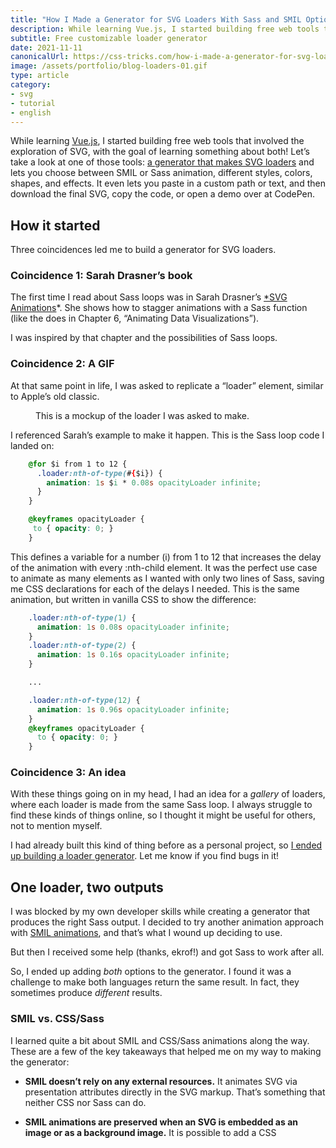 ```yaml
---
title: "How I Made a Generator for SVG Loaders With Sass and SMIL Options"
description: While learning Vue.js, I started building free web tools that involved the exploration of SVG, with the goal of learning something about both!
subtitle: Free customizable loader generator
date: 2021-11-11
canonicalUrl: https://css-tricks.com/how-i-made-a-generator-for-svg-loaders-with-sass-and-smil-options/
image: /assets/portfolio/blog-loaders-01.gif
type: article
category: 
- svg
- tutorial
- english
---
```


While learning [Vue.js](https://vuejs.org/), I started building free web tools that involved the exploration of SVG, with the goal of learning something about both! Let’s take a look at one of those tools: [a generator that makes SVG loaders](https://holasvg.com/loaders/) and lets you choose between SMIL or Sass animation, different styles, colors, shapes, and effects. It even lets you paste in a custom path or text, and then download the final SVG, copy the code, or open a demo over at CodePen.

## How it started

Three coincidences led me to build a generator for SVG loaders.

### Coincidence 1: Sarah Drasner’s book

The first time I read about Sass loops was in Sarah Drasner’s [*SVG Animations](https://www.oreilly.com/library/view/svg-animations/9781491939697/)*. She shows how to stagger animations with a Sass function (like the does in Chapter 6, “Animating Data Visualizations”).

I was inspired by that chapter and the possibilities of Sass loops.

### Coincidence 2: A GIF

At that same point in life, I was asked to replicate a “loader” element, similar to Apple’s old classic.

<figure>
    <img src="/portfolio/portfolio-loaders-02.gif" alt="">
	<figcaption>This is a mockup of the loader I was asked to make.</figcaption>
</figure>

I referenced Sarah’s example to make it happen. This is the Sass loop code I landed on:

```css
    @for $i from 1 to 12 {
      .loader:nth-of-type(#{$i}) {
        animation: 1s $i * 0.08s opacityLoader infinite;
      }
    }

    @keyframes opacityLoader {
     to { opacity: 0; }
    }
```

This defines a variable for a number (i) from 1 to 12 that increases the delay of the animation with every :nth-child element. It was the perfect use case to animate as many elements as I wanted with only two lines of Sass, saving me CSS declarations for each of the delays I needed. This is the same animation, but written in vanilla CSS to show the difference:

```css
    .loader:nth-of-type(1) {
      animation: 1s 0.08s opacityLoader infinite;
    }
    .loader:nth-of-type(2) {
      animation: 1s 0.16s opacityLoader infinite;
    }

    ...

    .loader:nth-of-type(12) {
      animation: 1s 0.96s opacityLoader infinite;
    }
    @keyframes opacityLoader {
      to { opacity: 0; }
    }
```

### Coincidence 3: An idea

With these things going on in my head, I had an idea for a *gallery* of loaders, where each loader is made from the same Sass loop. I always struggle to find these kinds of things online, so I thought it might be useful for others, not to mention myself.

I had already built this kind of thing before as a personal project, so [I ended up building a loader generator](http://holasvg.com/loaders). Let me know if you find bugs in it!

## One loader, two outputs

I was blocked by my own developer skills while creating a generator that produces the right Sass output. I decided to try another animation approach with [SMIL animations](https://css-tricks.com/guide-svg-animations-smil/), and that’s what I wound up deciding to use.

But then I received some help (thanks, ekrof!) and got Sass to work after all.

So, I ended up adding *both* options to the generator. I found it was a challenge to make both languages return the same result. In fact, they sometimes produce *different* results.

### SMIL vs. CSS/Sass

I learned quite a bit about SMIL and CSS/Sass animations along the way. These are a few of the key takeaways that helped me on my way to making the generator:

* **SMIL doesn’t rely on any external resources.** It animates SVG via presentation attributes directly in the SVG markup. That’s something that neither CSS nor Sass can do.

* **SMIL animations are preserved when an SVG is embedded as an image or as a background image.** It is possible to add a CSS <style> block directly inside the SVG, but not so much with Sass, of course. That’s why there is an option to download the actual SVG file when selecting the SMIL option in the generator.

* **SMIL animations look a bit more fluid.** I couldn’t find the reason for this (if anyone has any deeper information here, please share!). I though it was related to GPU acceleration, but it seems they both use the same animation engine.

<figure>
    <img src="/portfolio/portfolio-loaders-03.gif" alt="">
	<figcaption>SMIL (left) and Sass (right)</figcaption>
</figure>

You might notice a difference in the *chaining* of the animations between both languages:

* I used additive="sum" in SMIL to add animations one after the other. This makes sure each new animation effect avoids overriding the previous animation.

* That said, in CSS/Sass, the [W3C points out](https://www.w3.org/TR/css-animations-1/#animation-name-property) that [when] multiple animations are attempting to modify the same property, then the animation closest to the end of the list of names wins.

That’s why the order in which animations are applied might change the Sass output.

### Working with transforms

Working with transformations in the loader’s styling was a big issue. I had applied transform: rotate inline to each shape because it’s a simple way to place them next to each other in a circle and with a face pointing toward the center.

```html
  <svg>
    ...
    <use class="loader" xlink:href="#loader" transform="rotate(0 50 50)" /> 
    <use class="loader" xlink:href="#loader" transform="rotate(30 50 50)" />
    <use class="loader" xlink:href="#loader" transform="rotate(60 50 50)" />
    ...
  </svg>
```

I could declare a type in SMIL with <animateTransform> (e.g. scale or translate) to add that specific transform to the original transformation of each shape:

``` html
  <animateTransform attributeName="transform" 
    type="translate"
    additive="sum" 
    dur="1s"
    :begin="`${i * 0.08}s`"
    repeatCount="indefinite"
    from="0 0"
    to="10"
  />
```

But instead, transform in CSS was overriding any previous transform applied to the inline SVG. In other words, the original position reset to 0 and showed a very different result from what SMIL produced. That meant the animations wound up looking identical no matter what.

<figure>
    <img src="/portfolio/portfolio-loaders-04.gif" alt="">
</figure>

The (not very pretty) solution to make the Sass similar to SMIL was to place each shape inside a group (<g>) element, and apply the inline rotation to the groups, and the animation to the shapes. This way, the inline transform isn’t affected by the animation.

```html
  <svg>
    ... 
    <g class="loader" transform="rotate(0 50 50)">
     <use xlink:href="#loader" />
    </g>
    <g class="loader" transform="rotate(30 50 50)">
     <use xlink:href="#loader" />
    </g>
    ...
  </svg>
```

Now both languages have a very similar result.

## The technology I used

I used Vue.js and Nuxt.js. Both have great documentation, but there are more specific reasons why I choose them.

I like Vue for lots of reasons:

* Vue encapsulates HTML, CSS, and JavaScript as a “[single-file component](https://github.com/marianabeldi/holasvg-loaders/blob/main/components/Codes.vue)” where all the code lives in a single file that’s easier to work with.

* The way Vue binds and dynamically updates HTML or SVG attributes is very intuitive.

* HTML and SVG don’t require any extra transformations (like making the code JSX-compatible).

As far as Nuxt goes:

* It has a quick boilerplate that helps you focus on development instead of configuration.

* There’s automatic routing and it supports auto-importing components.

* It’s a good project structure with pages, components, and layouts.

* It’s easier to optimize for SEO, thanks to meta tags.

## Let’s look at a few example loaders

What I like about the end result is that the generator isn’t a one-trick pony. There’s no one way to use it. Because it outputs both SMIL and CSS/Sass, there are several ways to integrate a loader into your own project.

### Download the SMIL SVG and use it as a background image in CSS

Like I mentioned earlier, SMIL features are preserved when an SVG is used as a background image file. So, simply download the SVG from the generator, upload it to your server, and reference it in CSS as a background image.

<iframe height="300" style="width: 100%;" data-default-tab="html,result" scrolling="no" title="Hola SVG Loader SMIL - Background image CSS" src="https://codepen.io/marianab/embed/GRmpyGd?default-tab=html%2Cresult" frameborder="no" loading="lazy" allowtransparency="true" allowfullscreen="true">
  See the Pen <a href="https://codepen.io/marianab/pen/GRmpyGd">
  Hola SVG Loader SMIL - Background image CSS</a> by Mariana Beldi (<a href="https://codepen.io/marianab">@marianab</a>)
  on <a href="https://codepen.io">CodePen</a>.
</iframe>

Similarly, we could use the SVG as a background image of a pseudo-element:

<iframe height="300" style="width: 100%;" data-default-tab="html,result" scrolling="no" title="Hola SVG Loader - SMILL + CSS + pseudo element" src="https://codepen.io/marianab/embed/bGWqLqw?default-tab=html%2Cresult" frameborder="no" loading="lazy" allowtransparency="true" allowfullscreen="true">
  See the Pen <a href="https://codepen.io/marianab/pen/bGWqLqw">
  Hola SVG Loader - SMILL + CSS + pseudo element</a> by Mariana Beldi (<a href="https://codepen.io/marianab">@marianab</a>)
  on <a href="https://codepen.io">CodePen</a>.
</iframe>

### Drop the SVG right into the HTML markup

The SVG doesn’t have to be a background image. It’s just code, after all. That means we can simply drop the code from the generator into our own markup and let SMIL do its thing.

<iframe height="300" style="width: 100%;" data-default-tab="html,result" scrolling="no" title="Hola SVG Loader SMIL - Inline HTML" src="https://codepen.io/marianab/embed/PopvqEx?default-tab=html%2Cresult" frameborder="no" loading="lazy" allowtransparency="true" allowfullscreen="true">
  See the Pen <a href="https://codepen.io/marianab/pen/PopvqEx">
  Hola SVG Loader SMIL - Inline HTML</a> by Mariana Beldi (<a href="https://codepen.io/marianab">@marianab</a>)
  on <a href="https://codepen.io">CodePen</a>.
</iframe>

### Use a Sass loop on the inline SVG

This is what I was originally inspired to do, but ran into some roadblocks. Instead of writing CSS declarations for each animation, we can use the Sass loop produced by the generator. The loop targets a .loader class that’s already applied to the outputted SVG. So, once Sass is compiled to CSS, we get a nice spinning animation.

<iframe height="300" style="width: 100%;" data-default-tab="html,result" scrolling="no" title="Hola SVG Loader SASS" src="https://codepen.io/marianab/embed/dyWvdbQ?default-tab=html%2Cresult" frameborder="no" loading="lazy" allowtransparency="true" allowfullscreen="true">
  See the Pen <a href="https://codepen.io/marianab/pen/dyWvdbQ">
  Hola SVG Loader SASS</a> by Mariana Beldi (<a href="https://codepen.io/marianab">@marianab</a>)
  on <a href="https://codepen.io">CodePen</a>.
</iframe>

## I’m still working on this

My favorite part of the generator is the custom shape option where you can add text, emojis, or any SVG element to the mix:

<figure>
    <img src="/portfolio/portfolio-loaders-04.gif" alt="">
	<figcaption>Custom text, emoji, and SVG</figcaption>
</figure>

What I would like to do is add a third option for styles to have just one element where you get to work with your own SVG element. That way, there’s less to work with, while allowing for simpler outputs.

The challenge with this project is working with custom values for so many things, like duration, direction, distance, and degrees. Another challenge for me personally is becoming more familiar with Vue because I want to go back and clean up that messy code. That said, the [project is open source](https://github.com/marianabeldi/holasvg-loaders), and pull requests are welcome! Feel free to send suggestions, feedback, or even Vue course recommendations, especially ones related to SVG or making generators.

This all started with a Sass loop that I read in a book. It isn’t the cleanest code in the world, but I’m left blown away by the power of SMIL animations. I highly recommend [Sarah Soueidan’s guide](https://css-tricks.com/guide-svg-animations-smil/) for a deeper dive into what SMIL is capable of doing.

If you’re curious about the safety of SMIL, that is for good reason. There was a time when Chrome was going to entirely deprecate SMIL ([see the opening note in MDN](https://developer.mozilla.org/en-US/docs/Web/SVG/SVG_animation_with_SMIL)). But that deprecation has been suspended and hasn’t (seemingly) been talked about in a while.

[Can I use SMIL](https://caniuse.com/?search=SMIL)?
>  This article was first published on [CSS-Tricks](https://css-tricks.com/how-i-made-a-generator-for-svg-loaders-with-sass-and-smil-options/). Thanks to the edits from [Chris Coyier](https://chriscoyier.net/) and [Geoff Graham](https://geoffgraham.me/) ♥
